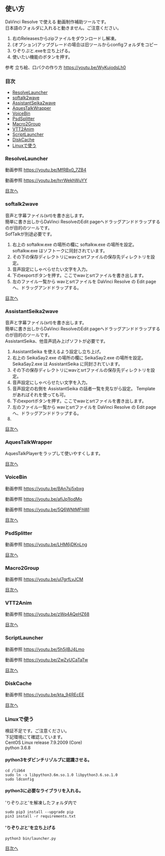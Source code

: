 ## 使い方
DaVinci Resolve で使える 動画制作補助ツールです。  
日本語のフォルダに入れると動きません。ご注意ください。
1. 右のReleasesからzipファイルをダウンロードし解凍。
2. (オプション)アップグレードの場合は旧ツールからconfigフォルダをコピー
3. りぞりぷと.exeを立ち上げる。
4. 使いたい機能のボタンを押す。

参考
立ち絵、口パクの作り方
https://youtu.be/WyKujodsLh0

### 目次
* [ResolveLauncher](#ResolveLauncher)
* [softalk2wave](#softalk2wave)
* [AssistantSeika2wave](#AssistantSeika2wave)
* [AquesTalkWrapper](#AquesTalkWrapper)
* [VoiceBin](#VoiceBin)
* [PsdSplitter](#PsdSplitter)
* [Macro2Group](#Macro2Group)
* [VTT2Anim](#VTT2Anim)
* [ScriptLauncher](#ScriptLauncher)
* [DiskCache](#DiskCache)
* [Linuxで使う](#Linuxで使う)

### ResolveLauncher
動画参照
https://youtu.be/MfRBx0_7ZB4

動画参照
https://youtu.be/hrrWekhWuYY

[目次へ](#目次)
### softalk2wave
音声と字幕ファイル(srt)を書き出します。  
簡単に書き出しからDaVinci ResolveのEdit pageへドラッグアンドドラップするのが目的のツールです。  
SofTalkが別途必要です。
1. 右上の softalkw.exe の場所の欄に softalkw.exe の場所を設定。 softalkw.exe はソフトークに同封されています。
2. その下の保存ディレクトリにwavとsrtファイルの保存先ディレクトリを設定。
3. 音声設定にしゃべらせたい文字を入力。
4. 下のexportボタンを押す。ここでwavとsrtファイルを書き出します。
5. 左のファイル一覧から wavとsrtファイルを DaVinci Resolve の Edit page へ、ドラッグアンドドラップする。

[目次へ](#目次)
### AssistantSeika2wave
音声と字幕ファイル(srt)を書き出します。  
簡単に書き出しからDaVinci ResolveのEdit pageへドラッグアンドドラップするのが目的のツールです。  
AssistantSeika、他音声読み上げソフトが必要です。
1. AssistantSeika を使えるよう設定し立ち上げ。
2. 右上の SeikaSay2.exe の場所の欄に SeikaSay2.exe の場所を設定。 SeikaSay2.exe は AssistantSeika に同封されています。
3. その下の保存ディレクトリにwavとsrtファイルの保存先ディレクトリを設定。
4. 音声設定にしゃべらせたい文字を入力。
5. 音声設定の右側を AssistantSeika の話者一覧を見ながら設定。 Template があればそれを使っても可。
6. 下のexportボタンを押す。ここでwavとsrtファイルを書き出します。
7. 左のファイル一覧から wavとsrtファイルを DaVinci Resolve の Edit page へ、ドラッグアンドドラップする。
8. 
[目次へ](#目次)
### AquesTalkWrapper
AquesTalkPlayerをラップして使いやすくします。

[目次へ](#目次)
### VoiceBin
動画参照
https://youtu.be/BAn7sj5xbxg

動画参照
https://youtu.be/afiJp1lodMo

動画参照
https://youtu.be/5Q6WNtMFhWI

[目次へ](#目次)
### PsdSplitter
動画参照
https://youtu.be/LHM6jDKnLng

[目次へ](#目次)
### Macro2Group
動画参照
https://youtu.be/ul7grfLvJCM

[目次へ](#目次)
### VTT2Anim
動画参照
https://youtu.be/zWq4AQeHZ68

[目次へ](#目次)
### ScriptLauncher
動画参照
https://youtu.be/5h5jIBJ4Lmo

動画参照
https://youtu.be/ZwZyUCaTaTw

[目次へ](#目次)
### DiskCache
動画参照
https://youtu.be/kta_94REcEE

[目次へ](#目次)
### Linuxで使う
検証不足です。ご注意ください。<br>
下記環境にて確認しています。<br>
CentOS Linux release 7.9.2009 (Core)<br>
python 3.6.8

#### python3をダビンチリゾルブに認識させる。
```
cd /lib64
sudo ln -s libpython3.6m.so.1.0 libpython3.6.so.1.0
sudo ldconfig
```
#### python3に必要なライブラリを入れる。
'りぞりぷと'を解凍したフォルダ内で
```
sudo pip3 install --upgrade pip
pin3 install -r requirements.txt
```
#### 'りぞりぷと'を立ち上げる
```
python3 bin/launcher.py
```

[目次へ](#目次)
